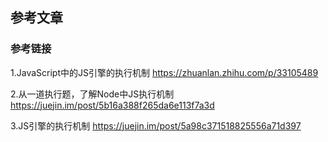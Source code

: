 ## 参考文章
### 参考链接
1.JavaScript中的JS引擎的执行机制
https://zhuanlan.zhihu.com/p/33105489

2.从一道执行题，了解Node中JS执行机制
https://juejin.im/post/5b16a388f265da6e113f7a3d

3.JS引擎的执行机制
https://juejin.im/post/5a98c371518825556a71d397